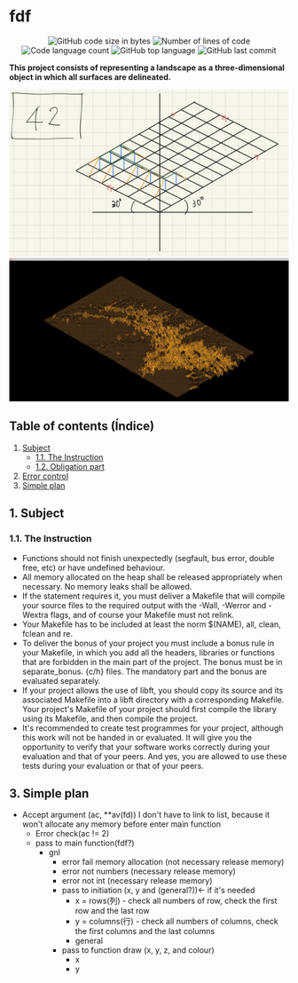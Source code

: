 <h1>
	fdf
</h1>

<p align="center">
	<img alt="GitHub code size in bytes" src="https://img.shields.io/github/languages/code-size/inozo22/fdf?color=lightblue" />
	<img alt="Number of lines of code" src="https://img.shields.io/tokei/lines/github/inozo22/fdf?color=critical" />
	<img alt="Code language count" src="https://img.shields.io/github/languages/count/inozo22/fdf?color=yellow" />
	<img alt="GitHub top language" src="https://img.shields.io/github/languages/top/inozo22/fdf?color=blue" />
	<img alt="GitHub last commit" src="https://img.shields.io/github/last-commit/inozo22/fdf?color=green" />
</p>

<p>
	<b>This project consists of representing a landscape as a three-dimensional object in which all surfaces are delineated.</b><br>
</p>

<p align="center">
	<img src="https://github.com/inozo22/fdf/blob/main/img/fdf_1.jpg" />
    <img src="https://github.com/inozo22/fdf/blob/main/img/fdf_2.jpeg" />
</p>

## Table of contents (Índice)
1. [Subject](#1-subject)
    - [1.1. The Instruction](#11-The-Instruction)
    - [1.2. Obligation part](#12-Obligation-part)
2. [Error control](#2-error-control)
3. [Simple plan](#3-simple-plan)

## 1. Subject
### 1.1. The Instruction
- Functions should not finish unexpectedly (segfault, bus error, double free, etc) or have undefined behaviour.
- All memory allocated on the heap shall be released appropriately when necessary. No memory leaks shall be allowed. 
- If the statement requires it, you must deliver a Makefile that will compile your source files to the required output with the -Wall, -Werror and -Wextra flags, and of course your Makefile must not relink.
- Your Makefile has to be included at least the norm $(NAME), all, clean, fclean and re.
- To deliver the bonus of your project you must include a bonus rule in your Makefile, in which you add all the headers, libraries or functions that are forbidden in the main part of the project. The bonus must be in separate_bonus. {c/h} files. The mandatory part and the bonus are evaluated separately.
- If your project allows the use of libft, you should copy its source and its associated Makefile into a libft directory with a corresponding Makefile. Your project's Makefile of your project should first compile the library using its Makefile, and then compile the project.
- It's recommended to create test programmes for your project, although this work will not be handed in or evaluated. It will give you the opportunity to verify that your software works correctly during your evaluation and that of your peers. And yes, you are allowed to use these tests during your evaluation or that of your peers.

## 3. Simple plan
- Accept argument (ac, **av(fd)) I don't have to link to list, because it won't allocate any memory before enter main function
    - Error check(ac != 2)
    - pass to main function(fdf?)
        - gnl
            - error fail memory allocation (not necessary release memory)
            - error not numbers (necessary release memory)
            - error not int (necessary release memory)
            - pass to initiation (x, y and (general?))<- if it's needed
                - x = rows(列) - check all numbers of row, check the first row and the last row
                - y = columns(行) - check all numbers of columns, check the first columns and the last columns
                - general
            - pass to function draw (x, y, z, and colour)
                - x
                - y
